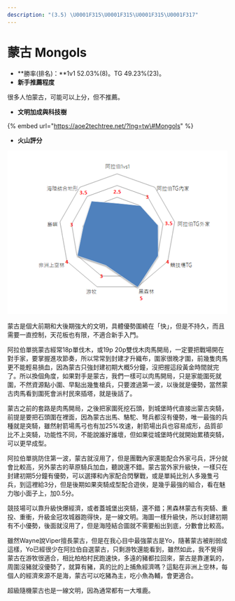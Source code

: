 ```yaml
---
description: "(3.5) \U0001F315\U0001F315\U0001F315\U0001F317"
---
```


# 蒙古 Mongols

* **勝率\(排名\)：**1v1 52.03%\(8\)。TG 49.23%\(23\)。
* **新手推薦程度**

很多人怕蒙古，可能可以上分，但不推薦。

* **文明加成與科技樹**

{% embed url="https://aoe2techtree.net/?lng=tw\#Mongols" %}

* **火山評分**

![](../.gitbook/assets/image%20%2814%29.png)

蒙古是個大前期和大後期強大的文明，具體優勢圍繞在「快」，但是不持久，而且需要一直控制，天花板也有限，不適合新手入門。

阿拉伯單挑蒙古經常18p單伐木，或19p 20p雙伐木肉馬開局，一定要把戰場開在對手家，要掌握進攻節奏，所以常常到封建才升織布，圍家很晚才圍，前幾隻肉馬更不能輕易損血，因為蒙古只強封建初期大概5分鐘，沒把握這段黃金時間就完了。所以換個角度，如果對手是蒙古，我們一樣可以肉馬開局，只是家能圍死就圍，不然資源點小圍、早點出幾隻槍兵，只要渡過第一波，以後就是優勢，當然蒙古肉馬看到圍死會派村民來插塔，就是後話了。

蒙古之前的套路是肉馬開局，之後把家圍死挖石頭，到城堡時代直接出蒙古突騎，前提是要把石頭圍在裡面，因為蒙古出馬、駱駝、弩兵都沒有優勢，唯一最強的兵種就是突騎，雖然射箭場馬弓也有加25%攻速，射箭場出兵也容易成形，品質卻比不上突騎，功能性不同，不能說誰好誰壞，但如果從城堡時代就開始累積突騎，可以更早成型。

阿拉伯單挑防住第一波，蒙古就沒用了，但是團戰內家還能配合外家弓兵，評分就會比較高，另外蒙古的草原騎兵加血，聽說還不錯。蒙古當外家升級快，一樣只在封建初期5分鐘有優勢，可以選擇和內家配合閃擊戰，或是單純比別人多幾隻弓兵，到這裡給3分，但是後期如果突騎成型配合遊俠，是幾乎最強的組合，看在魅力咖小面子上，加0.5分。

競技場可以靠升級快爆經濟，或者蓋城堡出突騎，還不錯；黑森林蒙古有突騎、重投、重衝，升級金冠攻城器跑得快，是一線文明。海圖一樣升級快，所以封建初期有不小優勢，後面就沒用了，但是海陸結合圖就不需要船出到底，分數會比較高。

雖然Wayne說Viper擅長蒙古，但是在我心目中最強蒙古是Yo，隨著蒙古被削弱成這樣，Yo已經很少在阿拉伯自選蒙古，只剩游牧還能看到，雖然如此，我不覺得蒙古在游牧很適合，相比柏柏村民跑速快，多遠的豬都拉回來，蒙古是靠運氣的，周圍沒豬就沒優勢了，就算有豬，真的比的上捕魚經濟嗎？這點在非洲上空林，每個人的經濟來源不是海，蒙古可以吃豬為主，吃小魚為輔，會更適合。

超級隨機蒙古也是一線文明，因為通常都有一大堆鹿。

